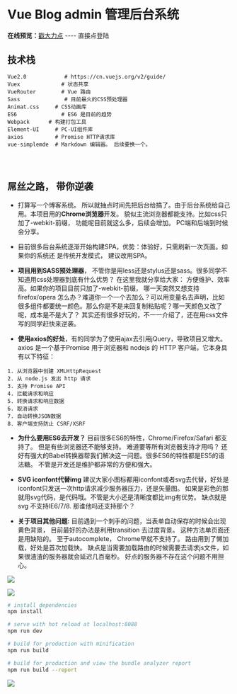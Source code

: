 # Vue Blog admin 管理后台系统

**在线预览：**[戳大力点](http://139.159.220.163:8088/) ---- 直接点登陆




## 技术栈
```
Vue2.0			  # https://cn.vuejs.org/v2/guide/
Vuex		     # 状态共享
VueRouter	     # Vue 路由
Sass			  # 目前最火的CSS预处理器
Animat.css     # CSS动画库
ES6			     # ES6 是目前的趋势
Webpack	     # 构建打包工具
Element-UI     # PC-UI组件库
axios          # Promise HTTP请求库
vue-simplemde  # Markdown 编辑器。 后续要换一个。




```
## 屌丝之路， 带你逆袭
+ 打算写一个博客系统。 所以就抽点时间先把后台给搞了。由于后台系统给自己用。本项目用的**Chrome浏览器**开发。 貌似主流浏览器都能支持。比如css只加了-webkit-前缀， 功能呢目前就这么多，后续会增加。 PC端和后端到时候会分享。

+ 目前很多后台系统逐渐开始构建SPA，优势：体验好，只需刷新一次页面。如果你的系统还
是传统开发模式， 建议改用SPA。

+ **项目用到SASS预处理器**， 不管你是用less还是stylus还是sass。很多同学不知道用css处理器到底有什么优势？ 在这里我就分享给大家： 方便维护、效率高。如果你的项目目前只加了-webkit-前缀， 哪一天突然又想支持firefox/opera 怎么办？难道你一个一个去加么？可以用变量名去声明，比如很多组件都要统一颜色。那么你是不是来回复制粘贴呢？哪一天颜色又改了呢，成本是不是大了？ 其实还有很多好玩的，不一一介绍了，还在用css文件写的同学赶快来逆袭。

+ **使用axios的好处**，有的同学为了使用ajax去引用jQuery，导致项目又增大。 axios 是一个基于Promise 用于浏览器和 nodejs 的 HTTP 客户端，它本身具有以下特征：

 ```
1. 从浏览器中创建 XMLHttpRequest
2. 从 node.js 发出 http 请求
3. 支持 Promise API
4. 拦截请求和响应
5. 转换请求和响应数据
6. 取消请求
7. 自动转换JSON数据
8. 客户端支持防止 CSRF/XSRF 	
 ```
+ **为什么要用ES6去开发？** 目前很多ES6的特性，Chrome/Firefox/Safari 都支持了。 但是有些浏览器还不能够支持。 难道要等所有浏览器支持才用吗？ 还好有强大的Babel转换器帮我们解决这一问题。很多ES6的特性都是ES5的语法糖。 不管是开发还是维护都非常的方便和强大。

+ **SVG iconfont代替img** 建议大家小图标都用iconfont或者svg去代替，好处是iconfont只发送一次http请求减少服务器压力，还是矢量图。 如果是彩色的那就用svg代码，是代码哦。不管是大小还是清晰度都比img有优势。 缺点就是svg 不支持IE6/7/8. 那谁他吗还支持那个？

+ **关于项目其他问题:**  目前遇到一个刺手的问题，当表单自动保存的时候会出现黄色背景， 目前最好的办法是利用transition 去过度背景。 这种方法单页面还是用缺陷的。 至于autocomplete， Chrome早就不支持了。 
路由用到了懒加载，好处是首次加载快。 缺点是当需要加载路由的时候需要去请求js文件，如果很渣渣的服务器就会延迟几百毫秒。 好点的服务器不存在这个问题不用担心。


   





![](https://raw.githubusercontent.com/xjh22222228/vue-blog-admin/master/static/images/preview01.png)

![](https://raw.githubusercontent.com/xjh22222228/vue-blog-admin/master/static/images/preview02.png)


``` bash
# install dependencies
npm install

# serve with hot reload at localhost:8088
npm run dev

# build for production with minification
npm run build

# build for production and view the bundle analyzer report
npm run build --report
```


![](https://raw.githubusercontent.com/xjh22222228/diamonds/master/static/images/pay.jpg)














	
